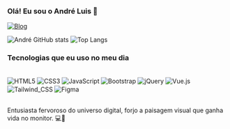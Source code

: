
### Olá! Eu sou o André Luis 👋

[![Blog](https://img.shields.io/website?label=Portfólio&style=for-the-badge&url=https://bit.ly/andreLuuis)]([https://bit.ly/andreLuuis](https://portfolio-andre-luis.vercel.app/))

![André GitHub stats](https://github-readme-stats.vercel.app/api?username=andreLuisPires&show_icons=true&theme=dracula)
![Top Langs](https://github-readme-stats.vercel.app/api/top-langs/?username=andreLuisPires&layout=compact)

### Tecnologias que eu uso no meu dia

<div style="display: inline_block"><br/>
    <img align="center" alt="HTML5" src="https://img.shields.io/badge/HTML5-E34F26?style=for-the-badge&logo=html5&logoColor=white" />
    <img align="center" alt="CSS3" src="https://img.shields.io/badge/CSS3-1572B6?style=for-the-badge&logo=css3&logoColor=white" />
    <img align="center" alt="JavaScript" src="https://img.shields.io/badge/JavaScript-F7DF1E?style=for-the-badge&logo=javascript&logoColor=black" />
    <img align="center" alt="Bootstrap" src="https://img.shields.io/badge/Bootstrap-563D7C?style=for-the-badge&logo=bootstrap&logoColor=white" />
    <img align="center" alt="jQuery" src="https://img.shields.io/badge/jQuery-0769AD?style=for-the-badge&logo=jquery&logoColor=white" />
    <img align="center" alt="Vue.js" src="https://img.shields.io/badge/Vue.js-35495E?style=for-the-badge&logo=vue.js&logoColor=4FC08D" />
    <img align="center" alt="Tailwind_CSS" src="https://img.shields.io/badge/Tailwind_CSS-38B2AC?style=for-the-badge&logo=tailwind-css&logoColor=white" />
    <img align="center" alt="Figma" src="https://img.shields.io/badge/Figma-F24E1E?style=for-the-badge&logo=figma&logoColor=white" />
</div><br/>

Entusiasta fervoroso do universo digital, forjo a paisagem visual que ganha vida no monitor. 💻🚀
